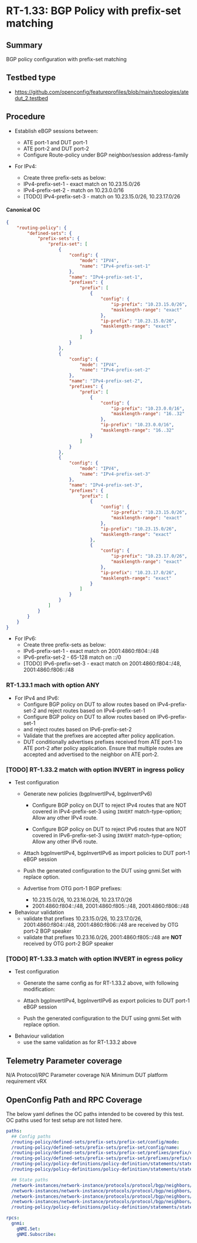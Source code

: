# RT-1.33: BGP Policy with prefix-set matching

## Summary

BGP policy configuration with prefix-set matching

## Testbed type

*   https://github.com/openconfig/featureprofiles/blob/main/topologies/atedut_2.testbed

## Procedure
* Establish eBGP sessions between:
  * ATE port-1 and DUT port-1
  * ATE port-2 and DUT port-2
  * Configure Route-policy under BGP neighbor/session address-family

* For IPv4:
  * Create three prefix-sets as below:
  * IPv4-prefix-set-1  - exact match on 10.23.15.0/26
  * IPv4-prefix-set-2  - match on 10.23.0.0/16
  * [TODO] IPv4-prefix-set-3  - match on 10.23.15.0/26, 10.23.17.0/26
    
#### Canonical OC
```json
{
    "routing-policy": {
        "defined-sets": {
            "prefix-sets": {
                "prefix-set": [
                    {
                        "config": {
                            "mode": "IPV4",
                            "name": "IPv4-prefix-set-1"
                        },
                        "name": "IPv4-prefix-set-1",
                        "prefixes": {
                            "prefix": [
                                {
                                    "config": {
                                        "ip-prefix": "10.23.15.0/26",
                                        "masklength-range": "exact"
                                    },
                                    "ip-prefix": "10.23.15.0/26",
                                    "masklength-range": "exact"
                                }
                            ]
                        }
                    },
                    {
                        "config": {
                            "mode": "IPV4",
                            "name": "IPv4-prefix-set-2"
                        },
                        "name": "IPv4-prefix-set-2",
                        "prefixes": {
                            "prefix": [
                                {
                                    "config": {
                                        "ip-prefix": "10.23.0.0/16",
                                        "masklength-range": "16..32"
                                    },
                                    "ip-prefix": "10.23.0.0/16",
                                    "masklength-range": "16..32"
                                }
                            ]
                        }
                    },
                    {
                        "config": {
                            "mode": "IPV4",
                            "name": "IPv4-prefix-set-3"
                        },
                        "name": "IPv4-prefix-set-3",
                        "prefixes": {
                            "prefix": [
                                {
                                    "config": {
                                        "ip-prefix": "10.23.15.0/26",
                                        "masklength-range": "exact"
                                    },
                                    "ip-prefix": "10.23.15.0/26",
                                    "masklength-range": "exact"
                                },
                                {
                                    "config": {
                                        "ip-prefix": "10.23.17.0/26",
                                        "masklength-range": "exact"
                                    },
                                    "ip-prefix": "10.23.17.0/26",
                                    "masklength-range": "exact"
                                }
                            ]
                        }
                    }
                ]
            }
        }
    }
}
```
* For IPv6:
  * Create three prefix-sets as below:
  * IPv6-prefix-set-1  - exact match on 2001:4860:f804::/48
  * IPv6-prefix-set-2  - 65-128 match on ::/0
  * [TODO] IPv6-prefix-set-3  - exact match on 2001:4860:f804::/48, 2001:4860:f806::/48

### RT-1.33.1 mach with option ANY  
* For IPv4 and IPv6:
  * Configure BGP policy on DUT to allow routes based on IPv4-prefix-set-2 and reject routes based on IPv4-prefix-set-1 
  *	Configure BGP policy on DUT to allow routes based on IPv6-prefix-set-1
  *	and reject routes based on IPv6-prefix-set-2 
  *	Validate that the prefixes are accepted after policy application.
  *	DUT conditionally advertises prefixes received from ATE port-1 to ATE port-2 after policy application. Ensure that multiple routes are accepted and advertised to the neighbor on ATE port-2.

### [TODO] RT-1.33.2 match with option INVERT in ingress policy
* Test configuration
  * Generate new policies (bgpInvertIPv4, bgpInvertPv6)
    * Configure BGP policy on DUT to reject IPv4 routes that are NOT covered in IPv4-prefix-set-3 using `INVERT` match-type-option; Allow any other IPv4 route.
      
    * Configure BGP policy on DUT to reject IPv6 routes that are NOT covered in IPv6-prefix-set-3 using `INVERT` match-type-option; Allow any other IPv6 route.

  * Attach bgpInvertIPv4, bgpInvertIPv6 as import policies to DUT port-1 eBGP session

  * Push the generated configuration to the DUT using gnmi.Set with replace option.
  * Advertise from OTG port-1 BGP prefixes:
    * 10.23.15.0/26, 10.23.16.0/26, 10.23.17.0/26
    * 2001:4860:f804::/48, 2001:4860:f805::/48, 2001:4860:f806::/48
* Behaviour validation
  * validate that prefixes 10.23.15.0/26, 10.23.17.0/26, 2001:4860:f804::/48, 2001:4860:f806::/48 are received by OTG port-2 BGP speaker
  * validate that prefixes 10.23.16.0/26, 2001:4860:f805::/48 are **NOT** received by OTG port-2 BGP speaker

### [TODO] RT-1.33.3 match with option INVERT in egress policy
* Test configuration
  * Generate the same config as for RT-1.33.2 above, with following modification:
  * Attach bgpInvertIPv4, bgpInvertIPv6 as export policies to DUT port-1 eBGP session

  * Push the generated configuration to the DUT using gnmi.Set with replace option.
* Behaviour validation
  * use the same validation as for RT-1.33.2 above

## Telemetry Parameter coverage
N/A
Protocol/RPC Parameter coverage
N/A
Minimum DUT platform requirement
vRX

## OpenConfig Path and RPC Coverage

The below yaml defines the OC paths intended to be covered by this test. OC
paths used for test setup are not listed here.

```yaml 
paths:
  ## Config paths
  /routing-policy/defined-sets/prefix-sets/prefix-set/config/mode:
  /routing-policy/defined-sets/prefix-sets/prefix-set/config/name:
  /routing-policy/defined-sets/prefix-sets/prefix-set/prefixes/prefix/config/ip-prefix:
  /routing-policy/defined-sets/prefix-sets/prefix-set/prefixes/prefix/config/masklength-range:
  /routing-policy/policy-definitions/policy-definition/statements/statement/conditions/match-prefix-set/config/match-set-options:
  /routing-policy/policy-definitions/policy-definition/statements/statement/conditions/match-prefix-set/config/prefix-set:

  ## State paths
  /network-instances/network-instance/protocols/protocol/bgp/neighbors/neighbor/state/session-state:
  /network-instances/network-instance/protocols/protocol/bgp/neighbors/neighbor/afi-safis/afi-safi/state/prefixes/installed:
  /network-instances/network-instance/protocols/protocol/bgp/neighbors/neighbor/afi-safis/afi-safi/state/prefixes/received-pre-policy:
  /network-instances/network-instance/protocols/protocol/bgp/neighbors/neighbor/afi-safis/afi-safi/state/prefixes/sent:
  /routing-policy/policy-definitions/policy-definition/statements/statement/state/name:

rpcs:
  gnmi:
    gNMI.Set:
    gNMI.Subscribe:
```
